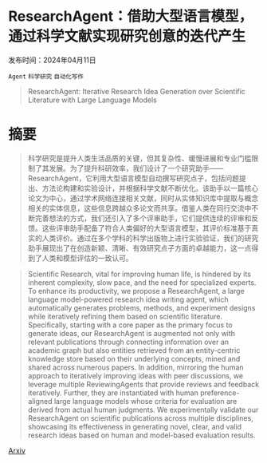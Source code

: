 # ResearchAgent：借助大型语言模型，通过科学文献实现研究创意的迭代产生

发布时间：2024年04月11日

`Agent` `科学研究` `自动化写作`

> ResearchAgent: Iterative Research Idea Generation over Scientific Literature with Large Language Models

# 摘要

> 科学研究是提升人类生活品质的关键，但其复杂性、缓慢进展和专业门槛限制了其发展。为了提升科研效率，我们设计了一个研究助手——ResearchAgent，它利用大型语言模型自动撰写研究点子，包括问题提出、方法论构建和实验设计，并根据科学文献不断优化。该助手以一篇核心论文为中心，通过学术网络连接相关文献，同时从实体知识库中提取与概念相关的实体信息，这些信息跨越众多论文而共享。借鉴人类在同行交流中不断完善想法的方式，我们还引入了多个评审助手，它们提供连续的评审和反馈。这些评审助手配备了符合人类偏好的大型语言模型，其评价标准基于真实的人类评价。通过在多个学科的科学出版物上进行实验验证，我们的研究助手展现出了在创造新颖、清晰、有效研究点子方面的卓越能力，这一点得到了人类和模型评估的一致认可。

> Scientific Research, vital for improving human life, is hindered by its inherent complexity, slow pace, and the need for specialized experts. To enhance its productivity, we propose a ResearchAgent, a large language model-powered research idea writing agent, which automatically generates problems, methods, and experiment designs while iteratively refining them based on scientific literature. Specifically, starting with a core paper as the primary focus to generate ideas, our ResearchAgent is augmented not only with relevant publications through connecting information over an academic graph but also entities retrieved from an entity-centric knowledge store based on their underlying concepts, mined and shared across numerous papers. In addition, mirroring the human approach to iteratively improving ideas with peer discussions, we leverage multiple ReviewingAgents that provide reviews and feedback iteratively. Further, they are instantiated with human preference-aligned large language models whose criteria for evaluation are derived from actual human judgments. We experimentally validate our ResearchAgent on scientific publications across multiple disciplines, showcasing its effectiveness in generating novel, clear, and valid research ideas based on human and model-based evaluation results.

[Arxiv](https://arxiv.org/abs/2404.07738)